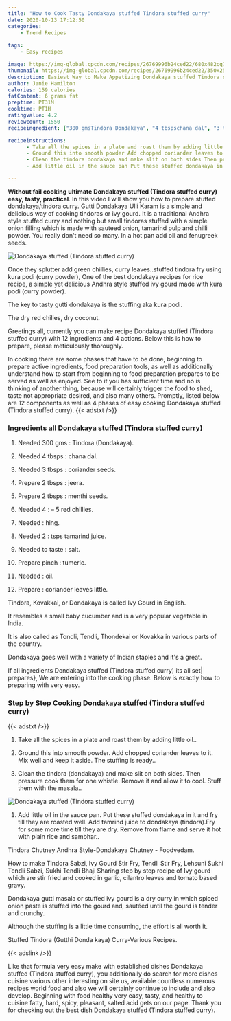 ```yaml
---
title: "How to Cook Tasty Dondakaya stuffed Tindora stuffed curry"
date: 2020-10-13 17:12:50
categories:
    - Trend Recipes
    
tags:
    - Easy recipes

image: https://img-global.cpcdn.com/recipes/26769996b24ced22/680x482cq70/dondakaya-stuffed-tindora-stuffed-curry-recipe-main-photo.jpg
thumbnail: https://img-global.cpcdn.com/recipes/26769996b24ced22/350x250cq70/dondakaya-stuffed-tindora-stuffed-curry-recipe-main-photo.jpg
description: Easiest Way to Make Appetizing Dondakaya stuffed Tindora stuffed curry with 12 ingredients and 4 stages of easy cooking.
author: Janie Hamilton
calories: 159 calories
fatContent: 6 grams fat
preptime: PT31M
cooktime: PT1H
ratingvalue: 4.2
reviewcount: 1550
recipeingredient: ["300 gmsTindora Dondakaya", "4 tbspschana dal", "3 tbspscoriander seeds", "2 tbspsjeera", "2 tbspsmenthi seeds", "4 5 red chillies", "hing", "2tsps tamarind juice", "to tastesalt", "pinchtumeric", "oil", "coriander leaves little"]

recipeinstructions: 
      - Take all the spices in a plate and roast them by adding little oil 
      - Ground this into smooth powder Add chopped coriander leaves to it Mix well and keep it aside The stuffing is ready 
      - Clean the tindora dondakaya and make slit on both sides Then pressure cook them for one whistle Remove it and allow it to cool Stuff them with the masala 
      - Add little oil in the sauce pan Put these stuffed dondakaya in it and fry till they are roasted well Add tamrind juice to dondakaya tindoraFry for some more time till they are dry Remove from flame and serve it hot with plain rice and sambhar

---
```




**Without fail cooking ultimate Dondakaya stuffed (Tindora stuffed curry) easy, tasty, practical**. In this video I will show you how to prepare stuffed dondakaya/tindora curry. Gutti Dondakaya Ulli Karam is a simple and delicious way of cooking tindoras or ivy gourd. It is a traditional Andhra style stuffed curry and nothing but small tindoras stuffed with a simple onion filling which is made with sauteed onion, tamarind pulp and chilli powder. You really don&#39;t need so many. In a hot pan add oil and fenugreek seeds.


![Dondakaya stuffed (Tindora stuffed curry)](https://img-global.cpcdn.com/recipes/26769996b24ced22/680x482cq70/dondakaya-stuffed-tindora-stuffed-curry-recipe-main-photo.jpg "Dondakaya stuffed (Tindora stuffed curry)")



Once they splutter add green chillies, curry leaves..stuffed tindora fry using kura podi (curry powder), One of the best dondakaya recipes for rice recipe, a simple yet delicious Andhra style stuffed ivy gourd made with kura podi (curry powder).

The key to tasty gutti dondakaya is the stuffing aka kura podi.

The dry red chilies, dry coconut.


Greetings all, currently you can make recipe Dondakaya stuffed (Tindora stuffed curry) with 12 ingredients and 4 actions. Below this is how to prepare, please meticulously thoroughly.

In cooking there are some phases that have to be done, beginning to prepare active ingredients, food preparation tools, as well as additionally understand how to start from beginning to food preparation prepares to be served as well as enjoyed. See to it you has sufficient time and no is thinking of another thing, because will certainly trigger the food to shed, taste not appropriate desired, and also many others. Promptly, listed below are 12 components as well as 4 phases of easy cooking Dondakaya stuffed (Tindora stuffed curry).
{{< adstxt />}}

### Ingredients all Dondakaya stuffed (Tindora stuffed curry)


1. Needed 300 gms : Tindora (Dondakaya).

1. Needed 4 tbsps : chana dal.

1. Needed 3 tbsps : coriander seeds.

1. Prepare 2 tbsps : jeera.

1. Prepare 2 tbsps : menthi seeds.

1. Needed 4 : – 5 red chillies.

1. Needed  : hing.

1. Needed 2 : tsps tamarind juice.

1. Needed to taste : salt.

1. Prepare pinch : tumeric.

1. Needed  : oil.

1. Prepare  : coriander leaves little.


Tindora, Kovakkai, or Dondakaya is called Ivy Gourd in English.

It resembles a small baby cucumber and is a very popular vegetable in India.

It is also called as Tondli, Tendli, Thondekai or Kovakka in various parts of the country.

Dondakaya goes well with a variety of Indian staples and it&#39;s a great.


If all ingredients Dondakaya stuffed (Tindora stuffed curry) its all set| prepares}, We are entering into the cooking phase. Below is exactly how to preparing with very easy.

### Step by Step Cooking Dondakaya stuffed (Tindora stuffed curry)

{{< adstxt />}}


1. Take all the spices in a plate and roast them by adding little oil..



1. Ground this into smooth powder. Add chopped coriander leaves to it. Mix well and keep it aside. The stuffing is ready..



1. Clean the tindora (dondakaya) and make slit on both sides. Then pressure cook them for one whistle. Remove it and allow it to cool. Stuff them with the masala..



![Dondakaya stuffed (Tindora stuffed curry)](https://img-global.cpcdn.com/steps/7c83873de090ddf0/160x128cq70/dondakaya-stuffed-tindora-stuffed-curry-recipe-step-3-photo.jpg" "Dondakaya stuffed (Tindora stuffed curry)")



1. Add little oil in the sauce pan. Put these stuffed dondakaya in it and fry till they are roasted well. Add tamrind juice to dondakaya (tindora).Fry for some more time till they are dry. Remove from flame and serve it hot with plain rice and sambhar..




Tindora Chutney Andhra Style-Dondakaya Chutney - Foodvedam.

How to make Tindora Sabzi, Ivy Gourd Stir Fry, Tendli Stir Fry, Lehsuni Sukhi Tendli Sabzi, Sukhi Tendli Bhaji Sharing step by step recipe of Ivy gourd which are stir fried and cooked in garlic, cilantro leaves and tomato based gravy.

Dondakaya gutti masala or stuffed ivy gourd is a dry curry in which spiced onion paste is stuffed into the gourd and, sautéed until the gourd is tender and crunchy.

Although the stuffing is a little time consuming, the effort is all worth it.

Stuffed Tindora (Gutthi Donda kaya) Curry-Various Recipes.


{{< adslink />}}

Like that formula very easy make with established dishes Dondakaya stuffed (Tindora stuffed curry), you additionally do search for more dishes cuisine various other interesting on site us, available countless numerous recipes world food and also we will certainly continue to include and also develop. Beginning with food healthy very easy, tasty, and healthy to cuisine fatty, hard, spicy, pleasant, salted acid gets on our page. Thank you for checking out the best dish Dondakaya stuffed (Tindora stuffed curry).

